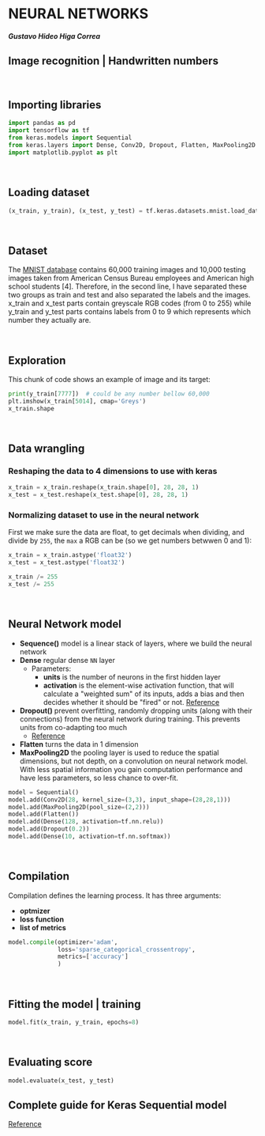 # **NEURAL NETWORKS**
#### _Gustavo Hideo Higa Correa_
## Image recognition | Handwritten numbers


<br>

## **Importing libraries**
```python
import pandas as pd
import tensorflow as tf
from keras.models import Sequential
from keras.layers import Dense, Conv2D, Dropout, Flatten, MaxPooling2D
import matplotlib.pyplot as plt
```
<br>

## **Loading dataset**
```python
(x_train, y_train), (x_test, y_test) = tf.keras.datasets.mnist.load_data()
```
<br>

## **Dataset**
The [MNIST database](https://towardsdatascience.com/image-classification-in-10-minutes-with-mnist-dataset-54c35b77a38d) contains 60,000 training images and 10,000 testing images taken from American Census Bureau employees and American high school students [4].
Therefore, in the second line, I have separated these two groups as train and test and also separated the labels and the images. x_train and x_test parts contain greyscale RGB codes (from 0 to 255) while y_train and y_test parts contains labels from 0 to 9 which represents which number they actually are.

<br>

## **Exploration**
This chunk of code shows an example of image and its target:
```python
print(y_train[7777])  # could be any number bellow 60,000
plt.imshow(x_train[5014], cmap='Greys')
x_train.shape
```

<br>

## **Data wrangling**

### Reshaping the data to 4 dimensions to use with keras
```python
x_train = x_train.reshape(x_train.shape[0], 28, 28, 1)
x_test = x_test.reshape(x_test.shape[0], 28, 28, 1)
```


### Normalizing dataset to use in the neural network
First we make sure the data are float, to get decimals when dividing, and divide by `255`, the `max` a RGB can be (so we get numbers betwwen 0 and 1):
```python
x_train = x_train.astype('float32')
x_test = x_test.astype('float32')

x_train /= 255
x_test /= 255
```

<br>

## **Neural Network model**
* **Sequence()** model is a linear stack of layers, where we build the neural network
* **Dense** regular dense `NN` layer
  * Parameters:
    * **units** is the number of neurons in the first hidden layer
    * **activation** is the element-wise activation function, that will calculate a "weighted sum" of its inputs, adds a bias and then decides whether it should be "fired" or not. [Reference](https://medium.com/the-theory-of-everything/understanding-activation-functions-in-neural-networks-9491262884e0)
* **Dropout()** prevent overfitting, randomly dropping units (along with their connections) from the neural network during training. This prevents units from co-adapting too much
  * [Reference](http://www.jmlr.org/papers/volume15/srivastava14a/srivastava14a.pdf)
* **Flatten** turns the data in 1 dimension
* **MaxPooling2D** the pooling layer is used to reduce the spatial dimensions, but not depth, on a convolution on neural network model. With less spatial information you gain computation performance and have less parameters, so less chance to over-fit.

```python
model = Sequential()
model.add(Conv2D(28, kernel_size=(3,3), input_shape=(28,28,1)))
model.add(MaxPooling2D(pool_size=(2,2)))
model.add(Flatten())  
model.add(Dense(128, activation=tf.nn.relu))
model.add(Dropout(0.2))
model.add(Dense(10, activation=tf.nn.softmax))
```

<br>

## **Compilation**
Compilation defines the learning process. It has three arguments:
* **optmizer**
* **loss function**
* **list of metrics**

```python
model.compile(optimizer='adam',
              loss='sparse_categorical_crossentropy',
              metrics=['accuracy']
              )
```

<br>


## **Fitting the model** | training
```python
model.fit(x_train, y_train, epochs=8)   
```

<br>


## **Evaluating score**
```python
model.evaluate(x_test, y_test)
```


## Complete guide for **Keras Sequential** model
[Reference](https://keras.io/getting-started/sequential-model-guide/)